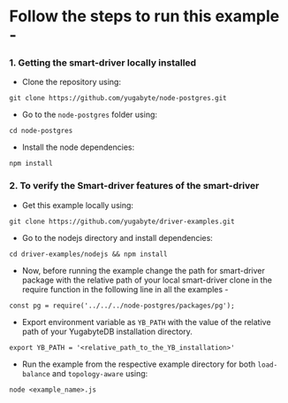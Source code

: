 # Follow the steps to run this example - 
### 1. Getting the smart-driver locally installed 
- Clone the repository using:
```
git clone https://github.com/yugabyte/node-postgres.git
```
- Go to the `node-postgres` folder using:
```
cd node-postgres
```
- Install the node dependencies:
```
npm install 
```
### 2. To verify the Smart-driver features of the smart-driver 
- Get this example locally using:
```
git clone https://github.com/yugabyte/driver-examples.git
```
- Go to the nodejs directory and install dependencies:
```
cd driver-examples/nodejs && npm install
```
- Now, before running the example change the path for smart-driver package with the relative path of your local smart-driver clone in the require function in the following line in all the examples - 
```
const pg = require('../../../node-postgres/packages/pg');
```
- Export environment variable as `YB_PATH` with the value of the relative path of your YugabyteDB installation directory.
```
export YB_PATH = '<relative_path_to_the_YB_installation>'
```
- Run the example from the respective example directory for both `load-balance` and `topology-aware` using:
```
node <example_name>.js
```